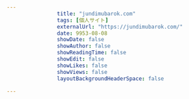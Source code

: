 ---
                title: "jundimubarok.com"
                tags: [個人サイト]
                externalUrl: "https://jundimubarok.com/"
                date: 9953-08-08
                showDate: false
                showAuthor: false
                showReadingTime: false
                showEdit: false
                showLikes: false
                showViews: false
                layoutBackgroundHeaderSpace: false
                ---

